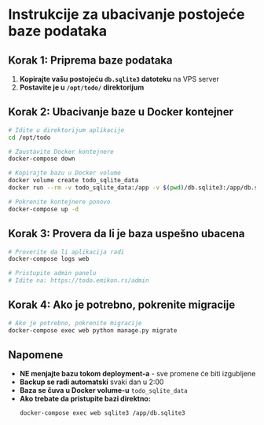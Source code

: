 # Instrukcije za ubacivanje postojeće baze podataka

## Korak 1: Priprema baze podataka

1. **Kopirajte vašu postojeću `db.sqlite3` datoteku** na VPS server
2. **Postavite je u `/opt/todo/` direktorijum**

## Korak 2: Ubacivanje baze u Docker kontejner

```bash
# Idite u direktorijum aplikacije
cd /opt/todo

# Zaustavite Docker kontejnere
docker-compose down

# Kopirajte bazu u Docker volume
docker volume create todo_sqlite_data
docker run --rm -v todo_sqlite_data:/app -v $(pwd)/db.sqlite3:/app/db.sqlite3 alpine cp /app/db.sqlite3 /app/

# Pokrenite kontejnere ponovo
docker-compose up -d
```

## Korak 3: Provera da li je baza uspešno ubacena

```bash
# Proverite da li aplikacija radi
docker-compose logs web

# Pristupite admin panelu
# Idite na: https://todo.emikon.rs/admin
```

## Korak 4: Ako je potrebno, pokrenite migracije

```bash
# Ako je potrebno, pokrenite migracije
docker-compose exec web python manage.py migrate
```

## Napomene

- **NE menjajte bazu tokom deployment-a** - sve promene će biti izgubljene
- **Backup se radi automatski** svaki dan u 2:00
- **Baza se čuva u Docker volume-u** `todo_sqlite_data`
- **Ako trebate da pristupite bazi direktno:**
  ```bash
  docker-compose exec web sqlite3 /app/db.sqlite3
  ```
